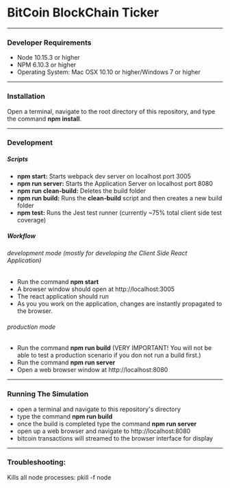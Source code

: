 # BitCoin BlockChain Ticker

----

### Developer Requirements
+ Node 10.15.3 or higher  
+ NPM 6.10.3 or higher  
+ Operating System: Mac OSX 10.10 or higher/Windows 7 or higher  

----

### Installation
Open a terminal, navigate to the root directory of this repository, and type the command **npm install**.

----

### Development
##### Scripts
+ **npm start:** Starts webpack dev server on localhost port 3005
+ **npm run server:** Starts the Application Server on localhost port 8080
+ **npm run clean-build:** Deletes the build folder
+ **npm run build:** Runs the **clean-build** script and then creates a new build folder
+ **npm test:** Runs the Jest test runner (currently ~75% total client side test coverage)

##### Workflow
###### development mode (mostly for developing the Client Side React Application)
- Run the command **npm start**
- A browser window should open at http://localhost:3005
- The react application should run
- As you you work on the application, changes are instantly propagated to the browser.

###### production mode
- Run the command **npm run build** (VERY IMPORTANT! You will not be able to test a production scenario if you don not run a build first.)
- Run the command **npm run server**
- Open a web browser window at http://localhost:8080

----

### Running The Simulation
- open a terminal and navigate to this repository's directory
- type the command **npm run build**
- once the build is completed type the command **npm run server**
- open up a web browser and navigate to http://localhost:8080
- bitcoin transactions will streamed to the browser interface for display

----

### Troubleshooting:
Kills all node processes: pkill -f node
